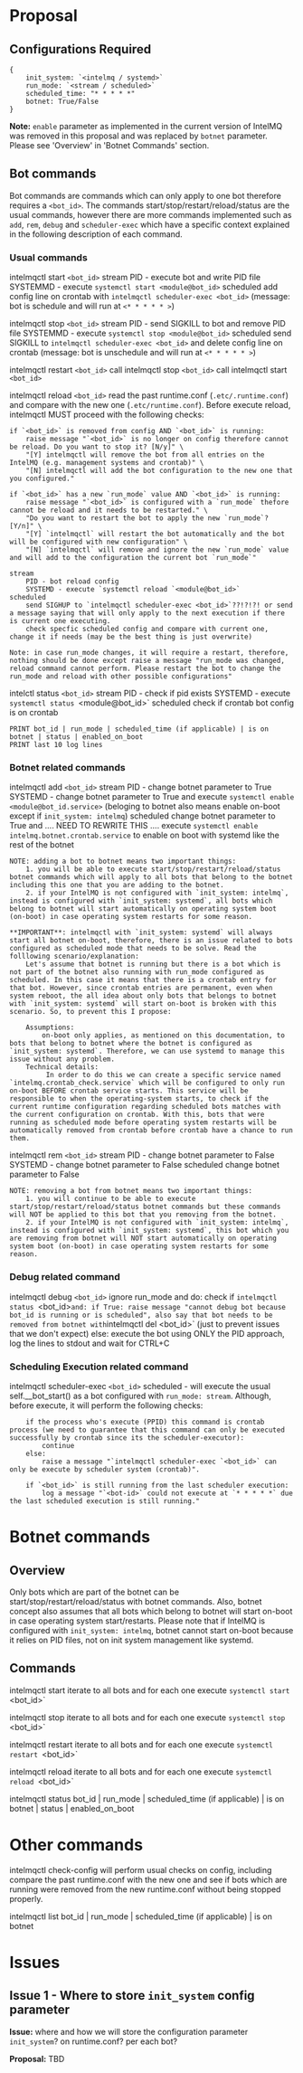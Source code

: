 

# Proposal

## Configurations Required
```
{
    init_system: `<intelmq / systemd>`
    run_mode: `<stream / scheduled>`
    scheduled_time: "* * * * *"
    botnet: True/False
}
```
**Note:** `enable` parameter as implemented in the current version of IntelMQ was removed in this proposal and was replaced by `botnet` parameter. Please see 'Overview' in 'Botnet Commands' section.


## Bot commands

Bot commands are commands which can only apply to one bot therefore requires a `<bot_id>`. The commands start/stop/restart/reload/status are the usual commands, however there are more commands implemented such as `add`, `rem`, `debug` and `scheduler-exec` which have a specific context explained in the following description of each command.

### Usual commands

intelmqctl start `<bot_id>`
    stream
        PID - execute bot and write PID file
        SYSTEMMD - execute `systemctl start <module@bot_id>`
    scheduled
        add config line on crontab with `intelmqctl scheduler-exec <bot_id>` (message: bot is schedule and will run at `<* * * * * >`)

intelmqctl stop `<bot_id>`
    stream
        PID - send SIGKILL to bot and remove PID file
        SYSTEMMD - execute `systemctl stop <module@bot_id>`
    scheduled
        send SIGKILL to `intelmqctl scheduler-exec <bot_id>` and delete config line on crontab (message: bot is unschedule and will run at `<* * * * * >`)

intelmqctl restart `<bot_id>`
    call intelmqctl stop `<bot_id>`
    call intelmqctl start `<bot_id>`

intelmqctl reload `<bot_id>`
    read the past runtime.conf (`.etc/.runtime.conf`) and compare with the new one (`.etc/runtime.conf`). Before execute reload, intelmqctl MUST proceed with the following checks:

    if `<bot_id>` is removed from config AND `<bot_id>` is running:
        raise message "`<bot_id>` is no longer on config therefore cannot be reload. Do you want to stop it? [N/y]" \
        "[Y] intelmqctl will remove the bot from all entries on the IntelMQ (e.g. management systems and crontab)" \
        "[N] intelmqctl will add the bot configuration to the new one that you configured."
    
    if `<bot_id>` has a new `run_mode` value AND `<bot_id>` is running:
        raise message "`<bot_id>` is configured with a `run_mode` thefore cannot be reload and it needs to be restarted." \
        "Do you want to restart the bot to apply the new `run_mode`? [Y/n]" \
        "[Y] `intelmqctl` will restart the bot automatically and the bot will be configured with new configuration" \
        "[N] `intelmqctl` will remove and ignore the new `run_mode` value and will add to the configuration the current bot `run_mode`"

    stream
        PID - bot reload config
        SYSTEMD - execute `systemctl reload `<module@bot_id>`
    scheduled
        send SIGHUP to `intelmqctl scheduler-exec <bot_id>`??!?!?! or send a message saying that will only apply to the next execution if there is current one executing.
        check specfic scheduled config and compare with current one, change it if needs (may be the best thing is just overwrite)

    Note: in case run_mode changes, it will require a restart, therefore, nothing should be done except raise a message "run_mode was changed, reload command cannot perform. Please restart the bot to change the run_mode and reload with other possible configurations"

intelctl status `<bot_id>`
    stream
        PID - check if pid exists
        SYSTEMD - execute `systemctl status `<module@bot_id>`
    scheduled
        check if crontab bot config is on crontab

    PRINT bot_id | run_mode | scheduled_time (if applicable) | is on botnet | status | enabled_on_boot
    PRINT last 10 log lines


### Botnet related commands

intelmqctl add `<bot_id>`
    stream
        PID - change botnet parameter to True
        SYSTEMD - change botnet parameter to True and execute `systemctl enable <module@bot_id.service>` (beloging to botnet also means enable on-boot except if `init_system: intelmq`)
    scheduled
        change botnet parameter to True and ....  NEED TO REWRITE THIS  .... execute `systemctl enable intelmq.botnet.crontab.service` to enable on boot with systemd like the rest of the botnet

    NOTE: adding a bot to botnet means two important things:
        1. you will be able to execute start/stop/restart/reload/status botnet commands which will apply to all bots that belong to the botnet including this one that you are adding to the botnet.
        2. if your IntelMQ is not configured with `init_system: intelmq`, instead is configured with `init_system: systemd`, all bots which belong to botnet will start automatically on operating system boot (on-boot) in case operating system restarts for some reason.

    **IMPORTANT**: intelmqctl with `init_system: systemd` will always start all botnet on-boot, therefore, there is an issue related to bots configured as scheduled mode that needs to be solve. Read the folllowing scenario/explanation:
        Let's assume that botnet is running but there is a bot which is not part of the botnet also running with run_mode configured as scheduled. In this case it means that there is a crontab entry for that bot. However, since crontab entries are permanent, even when system reboot, the all idea about only bots that belongs to botnet with `init_system: systemd` will start on-boot is broken with this scenario. So, to prevent this I propose:

        Assumptions:
            on-boot only applies, as mentioned on this documentation, to bots that belong to botnet where the botnet is configured as `init_system: systemd`. Therefore, we can use systemd to manage this issue without any problem.
        Technical details:
             In order to do this we can create a specific service named `intelmq.crontab_check.service` which will be configured to only run on-boot BEFORE crontab service starts. This service will be responsible to when the operating-system starts, to check if the current runtime configuration regarding scheduled bots matches with the current configuration on crontab. With this, bots that were running as scheduled mode before operating system restarts will be automatically removed from crontab before crontab have a chance to run them.

intelmqctl rem `<bot_id>`
    stream
        PID - change botnet parameter to False
        SYSTEMD - change botnet parameter to False
    scheduled
        change botnet parameter to False

    NOTE: removing a bot from botnet means two important things:
        1. you will continue to be able to execute start/stop/restart/reload/status botnet commands but these commands will NOT be applied to this bot that you removing from the botnet.
        2. if your IntelMQ is not configured with `init_system: intelmq`, instead is configured with `init_system: systemd`, this bot which you are removing from botnet will NOT start automatically on operating system boot (on-boot) in case operating system restarts for some reason.


### Debug related command

intelmqctl debug `<bot_id>`
    ignore run_mode and do:
        check if `intelmqctl status `<bot_id>` and:
            if True:
                raise message "cannot debug bot because bot_id is running or is scheduled", also say that bot needs to be removed from botnet with `intelmqctl del <bot_id>` (just to prevent issues that we don't expect)
            else:
                execute the bot using ONLY the PID approach, log the lines to stdout and wait for CTRL+C


### Scheduling Execution related command

intelmqctl scheduler-exec `<bot_id>`
    scheduled - will execute the usual self.__bot_start() as a bot configured with `run_mode: stream`. Although, before execute, it will perform the following checks:

        if the process who's execute (PPID) this command is crontab process (we need to guarantee that this command can only be executed successfully by crontab since its the scheduler-executor):
            continue
        else: 
            raise a message "`intelmqctl scheduler-exec `<bot_id>` can only be execute by scheduler system (crontab)".

        if `<bot_id>` is still running from the last scheduler execution:
            log a message "`<bot-id>` could not execute at `* * * * *` due the last scheduled execution is still running."


# Botnet commands

## Overview

Only bots which are part of the botnet can be start/stop/restart/reload/status with botnet commands. Also, botnet concept also assumes that all bots which belong to botnet will start on-boot in case operating system start/restarts. Please note that if IntelMQ is configured with `init_system: intelmq`, botnet cannot start on-boot because it relies on PID files, not on init system management like systemd.

## Commands

intelmqctl start
    iterate to all bots and for each one execute `systemctl start `<bot_id>`

intelmqctl stop
    iterate to all bots and for each one execute `systemctl stop `<bot_id>`

intelmqctl restart
    iterate to all bots and for each one execute `systemctl restart `<bot_id>`

intelmqctl reload
    iterate to all bots and for each one execute `systemctl reload `<bot_id>`

intelmqctl status
    bot_id | run_mode | scheduled_time (if applicable) | is on botnet | status | enabled_on_boot




# Other commands

intelmqctl check-config
    will perform usual checks on config, including compare the past runtime.conf with the new one and see if bots which are running were removed from the new runtime.conf without being stopped properly.

intelmqctl list
    bot_id | run_mode | scheduled_time (if applicable) | is on botnet






# Issues

## Issue 1 - Where to store `init_system` config parameter

**Issue:** where and how we will store the configuration parameter `init_system`? on runtime.conf? per each bot? 

**Proposal:** TBD
